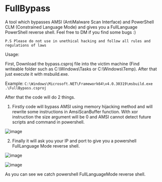 # FullBypass
A tool which bypasses AMSI (AntiMalware Scan Interface) and PowerShell CLM (Constrained Language Mode) and gives you a FullLanguage PowerShell reverse shell. Feel free to DM if you find some bugs :)

```batch
P.S Please do not use in unethical hacking and follow all rules and regulations of laws
```

Usage:

First, Download the bypass.csproj file into the victim machine (Find writeable folder such as C:\Windows\Tasks or C:\Windows\Temp). After that just execute it with msbuild.exe.

Example: ```C:\Windows\Microsoft.NET\Framework64\v4.0.30319\msbuild.exe .\FullBypass.csproj```


After that the code will do 2 things.

1. Firstly code will bypass AMSI using memory hijacking method and will rewrite some instructions in AmsiScanBuffer function. With xor instruction the size argument will be 0 and AMSI cannot detect future scripts and command in powershell.

![image](https://github.com/Sh3lldon/FullBypass/assets/78950174/4a444b4d-cfd1-47fd-9cc7-b9e2b92a2f12)


2. Finally it will ask you your IP and port to give you a powershell FullLanguage Mode reverse shell.

![image](https://github.com/Sh3lldon/FullBypass/assets/78950174/5b6e609d-30aa-49ea-9fb1-ce5f82ff082e)



![image](https://github.com/Sh3lldon/FullBypass/assets/78950174/3b81ccdf-b5c9-450d-93f1-b89996a94aee)

As you can see we catch powershell FullLanguageMode reverse shell.
